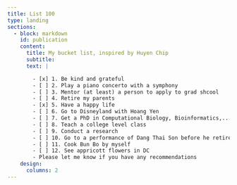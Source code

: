 ```yaml
---
title: List 100
type: landing
sections:
  - block: markdown
    id: publication
    content:
      title: My bucket list, inspired by Huyen Chip
      subtitle: 
      text: |

        - [x] 1. Be kind and grateful
        - [ ] 2. Play a piano concerto with a symphony
        - [ ] 3. Mentor (at least) a person to apply to grad shcool
        - [ ] 4. Retire my parents
        - [x] 5. Have a happy life
        - [ ] 6. Go to Disneyland with Hoang Yen
        - [ ] 7. Get a PhD in Computational Biology, Bioinformatics,....
        - [ ] 8. Teach a college level class
        - [ ] 9. Conduct a research
        - [ ] 10. Go to a performance of Dang Thai Son before he retire :(
        - [ ] 11. Cook Bun Bo by myself
        - [ ] 12. See appricott flowers in DC
        - Please let me know if you have any recommendations
    design:
      columns: 2
---
```



